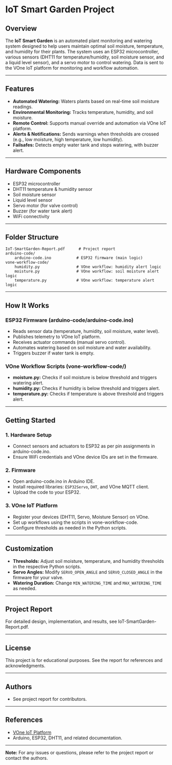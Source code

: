 # IoT Smart Garden Project

## Overview

The **IoT Smart Garden** is an automated plant monitoring and watering system designed to help users maintain optimal soil moisture, temperature, and humidity for their plants. The system uses an ESP32 microcontroller, various sensors (DHT11 for temperature/humidity, soil moisture sensor, and a liquid level sensor), and a servo motor to control watering. Data is sent to the VOne IoT platform for monitoring and workflow automation.

---

## Features

- **Automated Watering:** Waters plants based on real-time soil moisture readings.
- **Environmental Monitoring:** Tracks temperature, humidity, and soil moisture.
- **Remote Control:** Supports manual override and automation via VOne IoT platform.
- **Alerts & Notifications:** Sends warnings when thresholds are crossed (e.g., low moisture, high temperature, low humidity).
- **Failsafes:** Detects empty water tank and stops watering, with buzzer alert.

---

## Hardware Components

- ESP32 microcontroller
- DHT11 temperature & humidity sensor
- Soil moisture sensor
- Liquid level sensor
- Servo motor (for valve control)
- Buzzer (for water tank alert)
- WiFi connectivity

---

## Folder Structure

```
IoT-SmartGarden-Report.pdf      # Project report
arduino-code/
    arduino-code.ino           # ESP32 firmware (main logic)
vone-workflow-code/
    humidity.py                # VOne workflow: humidity alert logic
    moisture.py                # VOne workflow: soil moisture alert logic
    temperature.py             # VOne workflow: temperature alert logic
```

---

## How It Works

### ESP32 Firmware (arduino-code/arduino-code.ino)

- Reads sensor data (temperature, humidity, soil moisture, water level).
- Publishes telemetry to VOne IoT platform.
- Receives actuator commands (manual servo control).
- Automates watering based on soil moisture and water availability.
- Triggers buzzer if water tank is empty.

### VOne Workflow Scripts (vone-workflow-code/)

- **moisture.py:** Checks if soil moisture is below threshold and triggers watering alert.
- **humidity.py:** Checks if humidity is below threshold and triggers alert.
- **temperature.py:** Checks if temperature is above threshold and triggers alert.

---

## Getting Started

### 1. Hardware Setup

- Connect sensors and actuators to ESP32 as per pin assignments in arduino-code.ino.
- Ensure WiFi credentials and VOne device IDs are set in the firmware.

### 2. Firmware

- Open arduino-code.ino in Arduino IDE.
- Install required libraries: `ESP32Servo`, `DHT`, and VOne MQTT client.
- Upload the code to your ESP32.

### 3. VOne IoT Platform

- Register your devices (DHT11, Servo, Moisture Sensor) on VOne.
- Set up workflows using the scripts in vone-workflow-code.
- Configure thresholds as needed in the Python scripts.

---

## Customization

- **Thresholds:** Adjust soil moisture, temperature, and humidity thresholds in the respective Python scripts.
- **Servo Angles:** Modify `SERVO_OPEN_ANGLE` and `SERVO_CLOSED_ANGLE` in the firmware for your valve.
- **Watering Duration:** Change `MIN_WATERING_TIME` and `MAX_WATERING_TIME` as needed.

---

## Project Report

For detailed design, implementation, and results, see IoT-SmartGarden-Report.pdf.

---

## License

This project is for educational purposes. See the report for references and acknowledgments.

---

## Authors

- See project report for contributors.

---

## References

- [VOne IoT Platform](https://vonecloud.com/)
- Arduino, ESP32, DHT11, and related documentation.

---

**Note:** For any issues or questions, please refer to the project report or contact the authors.
